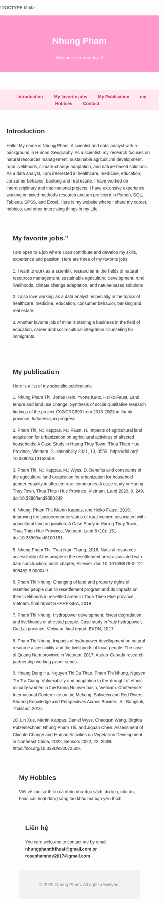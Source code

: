 !DOCTYPE html>
<html lang="vi">
<head>
  <meta charset="UTF-8" />
  <meta name="viewport" content="width=device-width, initial-scale=1.0"/>
  <title>Nhung Pham</title>
  <style>
    body {
      font-family: Arial, sans-serif;
      margin: 0;
      padding: 0;
      line-height: 1.6;
      background-color: #fdfdfd;
      color: #333;
    }
    header {
      background-color: #ff99cc;
      padding: 20px;
      text-align: center;
      color: white;
    }
    nav {
      text-align: center;
      background: #ffe6f0;
      padding: 10px;
    }
    nav a {
      margin: 0 15px;
      text-decoration: none;
      color: #cc3366;
      font-weight: bold;
    }
    section {
      padding: 20px;
    }
    footer {
      text-align: center;
      padding: 20px;
      background: #f2f2f2;
      color: #888;
    }
  </style>
</head>
<body>

  <header>
    <h1>Nhung Pham</h1>
    <p>Welcome to my website!</p>
  </header>

  <nav>
    <a href="#Introduction">Introduction</a>
    <a href="#My favorite jobs.">My favorite jobs</a>
    <a href="#My publication ">My Publication</a>
    <a href="#My hobbies">my Hobbies</a>
    <a href="#Contact">Contact</a>
  </nav>
   <section id="Introduction">
    <h2>Introduction</h2>
    <p>Hallo! My name is Nhung Pham. A scientist and data analyst with a background in Human Geography. As a scientist, my research focuses on natural resources management, sustainable agricultural development, rural livelihoods, climate change adaptation, and nature-based solutions. As a data analyst, I am interested in healthcare, medicine, education, consumer behavior, banking and real estate. I have worked on interdisciplinary and international projects. I have extensive experience working in mixed-methods research and am proficient in Python, SQL, Tableau, SPSS, and Excel. Here is my website where I share my career, hobbies,  and other interesting things in my Life.</p>
 <section id="My favorite jobs."">
    <h2>My favorite jobs."</h2>
    <p>I am open to a job where I can contribute and develop my skills, experience and passion. Here are three of my favorite jobs:
    <p>1. I want to work as a scientific researcher in the fields of natural resources management, sustainable agricultural development, rural livelihoods, climate change adaptation, and nature-based solutions
    <p>2. I also love working as a data analyst, especially in the topics of healthcare, medicine, education, consumer behavior, banking and real estate.
    <p>3. Another favorite job of mine is starting a business in the field of education, career and socio-cultural integration counseling for immigrants.</p>
  </section>
  <section id"My Publication">
    <h2>My publication</h2>
    <p> Here is a list of my scientific publications:
    <p>1. Nhung Pham Thi, Jonas Hein, Yvone Kunz, Heiko Faust, Land tenure and land use change: Synthesis of social qualitative research findings of the project C02/CRC990 from 2013-2023 in Jambi province, Indonesia, in progress.
    <p> 2. Pham Thi, N.; Kappas, M.; Faust, H. Impacts of agricultural land acquisition for urbanization on agricultural activities of affected households: A Case Study in Huong Thuy Town, Thua Thien Hue Province, Vietnam. Sustainability 2021, 13, 8559. https://doi.org/ 10.3390/su13158559.
    <p>3. Pham Thi, N.; Kappas, M.; Wyss, D. Benefits and constraints of the agricultural land acquisition for urbanization for household gender equality in affected rural communes: A case study in Huong Thuy Town, Thua Thien Hue Province, Vietnam. Land 2020, 9, 249, doi:10.3390/land9080249
    <p>4. Nhung, Pham Thi, Martin Kappas, and Heiko Faust. 2019. Improving the socioeconomic status of rural women associated with agricultural land acquisition: A Case Study in Huong Thuy Town, Thua Thien Hue Province, Vietnam. Land 8 (10): 151. doi:10.3390/land8100151.
    <p>5. Nhung Pham Thi, Tran Nam Thang, 2016, Natural resources accessibility of the people in the resettlement area associated with dam construction, book chapter, Elsevier. doi: 10.1016/B978-0- 12-805452-9.00004-7
    <p>6. Pham Thi Nhung, Changing of land and property rights of resettled people due to resettlement program and its impacts on their livelihoods in resettled areas in Thua Thien Hue province, Vietnam, final report SHARP-SEA, 2019
    <p>7. Pham Thi Nhung, Hydropower development, forest degradation and livelihoods of affected people: Case study in Yaly hydropower, Gia Lai province, Vietnam, final report, EADN, 2017.
    <p>8. Pham Thị Nhung, Impacts of hydropower development on natural resource accessibility and the livelihoods of local people: The case of Quang Nam province in Vietnam, 2017, Asean-Canada research partnership working paper series.
    <p>9. Hoang Dung Ha, Nguyen Thi Da Thao, Pham Thi Nhung, Nguyen Thi Tra Giang. Vulnerability and adaptation to the drought of ethnic minority women in the Krong No river basin, Vietnam. Conference: International Conference on the Mekong, Salween and Red Rivers: Sharing Knowledge and Perspectives Across Borders, At: Bangkok, Thailand, 2016.
   <p>10. Lin Xue, Martin Kappas, Daniel Wyss, Chaoqun Wang, Birgitta Putzenlechner, Nhung Pham Thi, and Jiquan Chen. Assessment of Climate Change and Human Activities on Vegetation Development in Northeast China, 2022, Sensors 2022, 22, 2509. https://doi.org/10.3390/s22072509.</p>
    <section id"My Hobbies">
    <h2>My Hobbies</h2>
    <p>Viết về các sở thích cá nhân như đọc sách, du lịch, nấu ăn, hoặc các hoạt động sáng tạo khác mà bạn yêu thích.</p>
  <section id="Contact">
    <h2>Liên hệ</h2>
    <p>You care welcome to contact me by email: <strong>nhungphamthihuaf@gmail.com or rosephamnov2017@gmail.com</strong></p>
  </section>

  <footer>
    <p>&copy; 2025 Nhung Pham. All rights reserved.</p>
  </footer>

</body>
</html>
